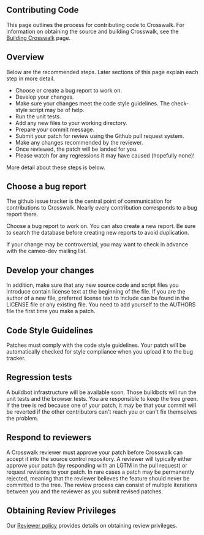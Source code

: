 ## Contributing Code
This page outlines the process for contributing code to Crosswalk. For information on obtaining the source and building Crosswalk, see the [Building Crosswalk](#contribute/building_crosswalk) page.

## Overview
Below are the recommended steps. Later sections of this page explain each step in more detail.
* Choose or create a bug report to work on.
* Develop your changes.
* Make sure your changes meet the code style guidelines. The check-style script may be of help.
* Run the unit tests.
* Add any new files to your working directory.
* Prepare your commit message.
* Submit your patch for review using the Github pull request system.
* Make any changes recommended by the reviewer.
* Once reviewed, the patch will be landed for you.
* Please watch for any regressions it may have caused (hopefully none)!

More detail about these steps is below.

## Choose a bug report
The github issue tracker is the central point of communication for contributions to Crosswalk. Nearly every contribution corresponds to a bug report there.

Choose a bug report to work on. You can also create a new report. Be sure to search the database before creating new reports to avoid duplication.

If your change may be controversial, you may want to check in advance with the cameo-dev mailing list.

## Develop your changes
In addition, make sure that any new source code and script files you introduce contain license text at the beginning of the file. If you are the author of a new file, preferred license text to include can be found in the LICENSE file or any existing file. You need to add yourself to the AUTHORS file the first time you make a patch.

## Code Style Guidelines
Patches must comply with the code style guidelines. Your patch will be automatically checked for style compliance when you upload it to the bug tracker.

## Regression tests

A buildbot infrastructure will be available soon. Those buildbots will run the unit tests and the browser tests. You are responsible to keep 
the tree green. If the tree is red because one of your patch, it may be that your commit will be reverted if the other contributors can't reach 
you or can't fix themselves the problem.

## Respond to reviewers
A Crosswalk reviewer must approve your patch before Crosswalk can accept it into the source control repository. A reviewer will typically either approve your patch (by responding with an LGTM in the pull request) or request revisions to your patch. In rare cases a patch may be permanently rejected, meaning that the reviewer believes the feature should never be committed to the tree. The review process can consist of multiple iterations between you and the reviewer as you submit revised patches.

## Obtaining Review Privileges
Our [Reviewer policy](Reviewer_Policy) provides details on obtaining review privileges.

